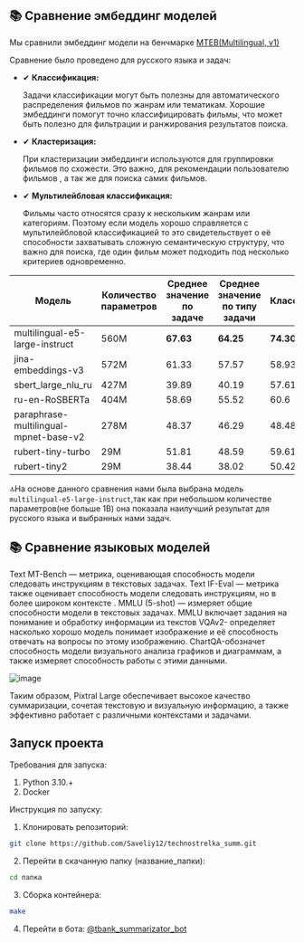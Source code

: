 ## 📚 Сравнение эмбеддинг моделей 

Мы сравнили эмбеддинг модели на бенчмарке [MTEB(Multilingual, v1)](https://huggingface.co/spaces/mteb/leaderboard)

Сравнение было проведено для русского языка и задач:

-   ✔ **Классификация:**  
    
    Задачи классификации могут быть полезны для автоматического распределения фильмов по жанрам или тематикам. Хорошие эмбеддинги помогут точно классифицировать фильмы, что может быть полезно для фильтрации и ранжирования результатов поиска.
    
-   ✔ **Кластеризация:**  
   
    При кластеризации эмбеддинги используются для группировки фильмов по схожести. Это важно, для рекомендации пользователю фильмов  , а так же для поиска самих фильмов.
    
-  ✔ **Мультилейбловая  классификация:**  
    
    Фильмы часто относятся сразу к нескольким жанрам или категориям. Поэтому если модель хорошо справляется с мультилейбловой классификацией то  это свидетельствует о её способности захватывать сложную семантическую структуру, что важно для поиска, где один фильм может подходить под несколько критериев одновременно.


| Модель| Количество параметров | Среднее значение по задаче | Среднее значение по типу задачи | Классификация | Кластеризации | Мультилейбловая классификация | 
|--------------------------------------------|-------------|-------------|-----------------|----------------|------------|---------------------------|
| multilingual-e5-large-instruct | 560M | **67.63** | **64.25** | **74.30** | **58.17** | **50.01** |
|jina-embeddings-v3 | 572M | 61.33| 57.57| 58.93 | 45.17 | 47.42 |
| sbert_large_nlu_ru | 427M | 39.89 | 40.19 | 57.61 | 46.34 | 35.84 |
| ru-en-RoSBERTa | 404M| 58.69 | 55.52 | 60.6 | 47.34 | 44.69 | 
| paraphrase-multilingual-mpnet-base-v2 | 278M | 48.37 | 46.29 | 48.48 | 40.05 | 39.98 |  
| rubert-tiny-turbo | 29M | 51.81 | 48.59 | 59.61 | 38.93 | 38.95 |  
| rubert-tiny2 | 29M | 38.44 | 38.02 | 50.42 | 36.67 | 36.87 |

🔝На основе данного сравнения нами была выбрана модель `multilingual-e5-large-instruct`,так как при небольшом количестве параметров(не больше 1B) она показала наилучший результат для русского языка и выбранных нами задач.



## 📚 Сравнение языковых моделей 

Text MT-Bench — метрика, оценивающая способность модели следовать инструкциям в текстовых задачах. 
Text IF-Eval — метрика также оценивает способность модели следовать инструкциям, но в более широком контексте .
MMLU (5-shot) — измеряет общие способности модели в текстовых задачах. MMLU включает задания на понимание и обработку информации из текстов
VQAv2- определяет насколько хорошо модель понимает изображение и её способность отвечать на вопросы по этому изображению.
ChartQA-обозначет способность модели визуального анализа графиков и диаграммам, а также измеряет способность работы с этими данными.

![image](https://github.com/user-attachments/assets/bd72652d-dba4-4f43-a4f1-9e58fedc9b24)

Таким образом, Pixtral Large обеспечивает высокое качество суммаризации, сочетая текстовую и визуальную информацию, а также эффективно работает с различными контекстами и задачами.

## Запуск проекта

Требования для запуска:

 1. Python 3.10.+
 2. Docker

Инструкция по запуску: 

1. Клонировать репозиторий:
 ```bash
git clone https://github.com/Saveliy12/technostrelka_summ.git
```

2. Перейти в скачанную папку (название_папки):
```bash
cd папка
```

3.  Сборка контейнера:

```bash
make
```
4. Перейти в бота:  [@tbank_summarizator_bot](https://t.me/tbank_summarizator_bot)

